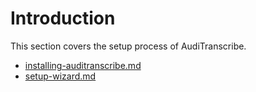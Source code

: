 # Introduction

This section covers the setup process of AudiTranscribe.

* [installing-auditranscribe.md](installing-auditranscribe.md "mention")
* [setup-wizard.md](setup-wizard.md "mention")
